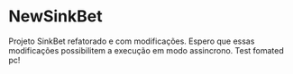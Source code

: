 NewSinkBet
==========

Projeto SinkBet refatorado e com modificações. 
Espero que essas modificações possibilitem a execução em modo assincrono.
Test fomated pc!
